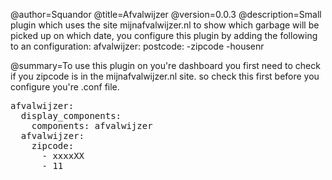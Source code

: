 @author=Squandor
@title=Afvalwijzer
@version=0.0.3
@description=Small plugin which uses the site mijnafvalwijzer.nl to show which garbage will be picked up on which date, you configure this plugin by adding the following to an configuration:   afvalwijzer: postcode: -zipcode -housenr

@summary=To use this plugin on you're dashboard you first need to check if you zipcode is in the mijnafvalwijzer.nl site. so check this first before you configure you're .conf file.
<pre>
afvalwijzer:
  display_components:
    components: afvalwijzer
  afvalwijzer:
    zipcode:
      - xxxxXX
      - 11
</pre>
